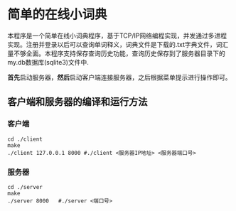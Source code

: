 # 简单的在线小词典

本程序是一个简单在线小词典程序，基于TCP/IP网络编程实现，并发通过多进程实现。注册并登录以后可以查询单词释义，词典文件是下载的.txt字典文件，词汇量不够全面。本程序支持保存查询历史功能，查询历史保存到了服务器目录下的my.db数据库(sqlite3)文件中.

**首先**启动服务器，**然后**启动客户端连接服务器，之后根据菜单提示进行操作即可。

## 客户端和服务器的编译和运行方法

### 客户端

```shell
cd ./client
make
./client 127.0.0.1 8000 #./client <服务器IP地址> <服务器端口号>
```

### 服务器

``` shell
cd ./server
make
./server 8000	#./server <端口号>
```

